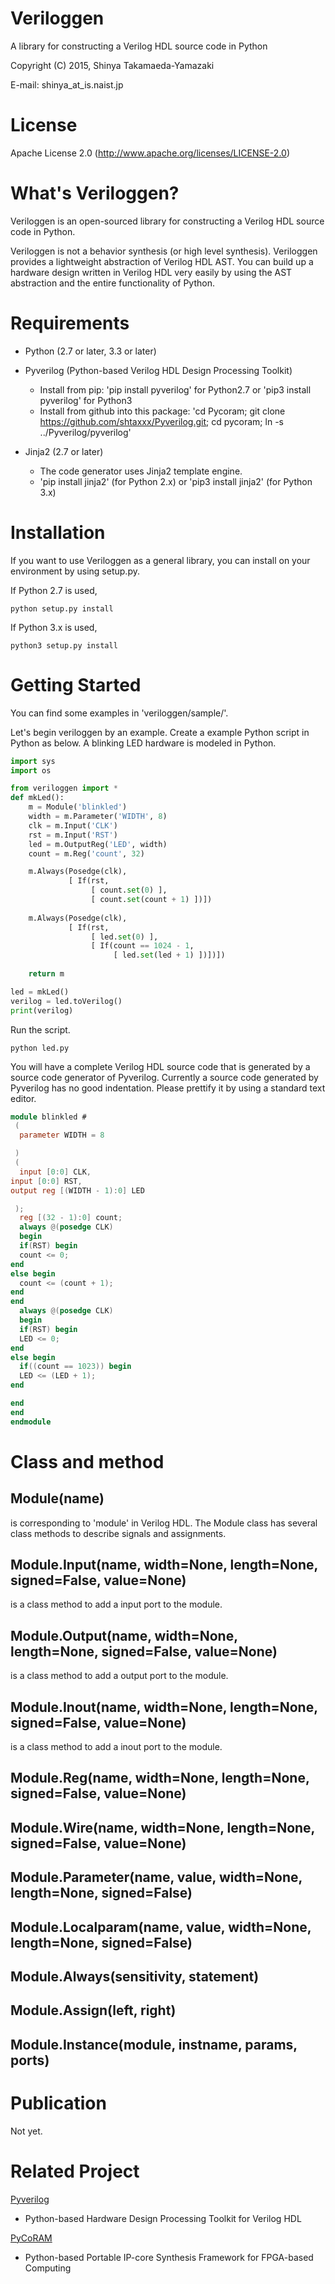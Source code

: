Veriloggen
==============================

A library for constructing a Verilog HDL source code in Python

Copyright (C) 2015, Shinya Takamaeda-Yamazaki

E-mail: shinya\_at\_is.naist.jp


License
==============================

Apache License 2.0
(http://www.apache.org/licenses/LICENSE-2.0)


What's Veriloggen?
==============================

Veriloggen is an open-sourced library for constructing a Verilog HDL source code in Python.

Veriloggen is not a behavior synthesis (or high level synthesis). Veriloggen provides a lightweight abstraction of Verilog HDL AST. You can build up a hardware design written in Verilog HDL very easily by using the AST abstraction and the entire functionality of Python.


Requirements
==============================

* Python (2.7 or later, 3.3 or later)

* Pyverilog (Python-based Verilog HDL Design Processing Toolkit)
    - Install from pip: 'pip install pyverilog' for Python2.7 or 'pip3 install pyverilog' for Python3
    - Install from github into this package: 'cd Pycoram; git clone https://github.com/shtaxxx/Pyverilog.git; cd pycoram; ln -s ../Pyverilog/pyverilog'
* Jinja2 (2.7 or later)
   - The code generator uses Jinja2 template engine.
   - 'pip install jinja2' (for Python 2.x) or 'pip3 install jinja2' (for Python 3.x)


Installation
==============================

If you want to use Veriloggen as a general library, you can install on your environment by using setup.py.

If Python 2.7 is used,

    python setup.py install

If Python 3.x is used,

    python3 setup.py install


Getting Started
==============================

You can find some examples in 'veriloggen/sample/'.

Let's begin veriloggen by an example. Create a example Python script in Python as below. A blinking LED hardware is modeled in Python.

```python
import sys
import os

from veriloggen import *
def mkLed():
    m = Module('blinkled')
    width = m.Parameter('WIDTH', 8)
    clk = m.Input('CLK')
    rst = m.Input('RST')
    led = m.OutputReg('LED', width)
    count = m.Reg('count', 32)

    m.Always(Posedge(clk),
             [ If(rst,
                  [ count.set(0) ],
                  [ count.set(count + 1) ])])
    
    m.Always(Posedge(clk),
             [ If(rst,
                  [ led.set(0) ],
                  [ If(count == 1024 - 1,
                       [ led.set(led + 1) ])])])
    
    return m

led = mkLed()
verilog = led.toVerilog()
print(verilog)
```

Run the script.

```
python led.py
```

You will have a complete Verilog HDL source code that is generated by a source code generator of Pyverilog.
Currently a source code generated by Pyverilog has no good indentation. Please prettify it by using a standard text editor.

```verilog
module blinkled #
 (
  parameter WIDTH = 8

 )
 (
  input [0:0] CLK, 
input [0:0] RST, 
output reg [(WIDTH - 1):0] LED

 );
  reg [(32 - 1):0] count;
  always @(posedge CLK)
  begin        
  if(RST) begin        
  count <= 0;
end  
else begin        
  count <= (count + 1);
end 
end 
  always @(posedge CLK)
  begin        
  if(RST) begin        
  LED <= 0;
end  
else begin        
  if((count == 1023)) begin        
  LED <= (LED + 1);
end  

end 
end 
endmodule
```


Class and method
==============================

Module(name)
--------------------

is corresponding to 'module' in Verilog HDL.
The Module class has several class methods to describe signals and assignments.

Module.Input(name, width=None, length=None, signed=False, value=None)
--------------------

is a class method to add a input port to the module.

Module.Output(name, width=None, length=None, signed=False, value=None)
--------------------

is a class method to add a output port to the module.

Module.Inout(name, width=None, length=None, signed=False, value=None)
--------------------

is a class method to add a inout port to the module.

Module.Reg(name, width=None, length=None, signed=False, value=None)
--------------------

Module.Wire(name, width=None, length=None, signed=False, value=None)
--------------------

Module.Parameter(name, value, width=None, length=None, signed=False)
--------------------

Module.Localparam(name, value, width=None, length=None, signed=False)
--------------------

Module.Always(sensitivity, statement)
--------------------

Module.Assign(left, right)
--------------------

Module.Instance(module, instname, params, ports)
--------------------


Publication
==============================

Not yet.


Related Project
==============================

[Pyverilog](http://shtaxxx.github.io/Pyverilog/)
- Python-based Hardware Design Processing Toolkit for Verilog HDL

[PyCoRAM](http://shtaxxx.github.io/PyCoRAM/)
- Python-based Portable IP-core Synthesis Framework for FPGA-based Computing
